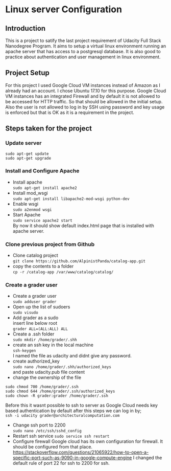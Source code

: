 # Linux server Configuration

## Introduction

This is a project to satify the last project requirement of Udacity Full Stack Nanodegree Program. It aims to setup a virtual linux environment running an apache server that has access to a postgresql database. It is also good to practice about authentication and user management in linux environment. 

## Project Setup

For this project I used Google Cloud VM instances instead of Amazon as I already had an account. I chose Ubuntu 17.10 for this purpose. Google Cloud VM instances has an integrated Firewall and by default it is not allowed to be accessed for HTTP traffic. So that should be allowed in the initial setup. Also the user is not allowed to log in by SSH using password and key usage is enforced but that is OK as it is a requirement in the project.

## Steps taken for the project

### Update server
```
sudo apt-get update
sudo apt-get upgrade
```

### Install and Configure Apache

* Install apache  
`sudo apt-get install apache2`  
* Install mod_wsgi  
`sudo apt-get install libapache2-mod-wsgi python-dev`  
* Enable wsgi  
`sudo a2enmod wsgi`  
* Start Apache  
`sudo service apache2 start`  
By now it should show default index.html page that is installed with apache server.

### Clone previous project from Github

* Clone catalog project  
`git clone https://github.com/AlpinistPanda/catalog-app.git` 
* copy the contents to a folder  
`cp -r /catalog-app /var/www/catalog/catalog/`  

### Create a grader user
 * Create a grader user   
 `sudo adduser grader`  
 * Open up the list of sudoers  
 `sudo visudo`
 * Add grader as a sudo   
  insert line below root  
  `grader ALL=(ALL:ALL) ALL`
 * Create a .ssh folder  
 `sudo mkdir /home/grader/.shh` 
 * create an ssh key in the local machine  
 `ssh-keygen`  
 I named the file as udacity and didnt give any password. 
 * create authorized_key  
 `sudo nano /home/grader/.shh/authorized_keys`  
 and paste udacity.pub file content
 * change the ownership of the file  
 ``` 
 sudo chmod 700 /home/grader/.ssh  
 sudo chmod 644 /home/grader/.ssh/authorized_keys  
 sudo chown -R grader:grader /home/grader/.ssh 
 ```
Before this it wasnt possible to ssh to server as Google Cloud needs key based authentication by default after this steps we can log in by;  
`ssh -i udacity grader@architecturalcomputation.com`
* Change ssh port to 2200  
`sudo nano /etc/ssh/sshd_config`  
* Restart ssh service
`sudo service ssh restart`
* Configure firewall
 Google cloud has its own configuration for firewall. It should be configured from that place. https://stackoverflow.com/questions/21065922/how-to-open-a-specific-port-such-as-9090-in-google-compute-engine
 I changed the default rule of port 22 for ssh to 2200 for ssh. 
 
 
